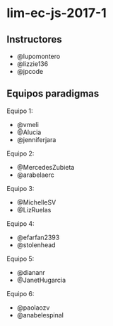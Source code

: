 # lim-ec-js-2017-1

## Instructores

* @lupomontero
* @lizzie136
* @jpcode

## Equipos paradigmas

Equipo 1:

* @vmeli
* @Alucia
* @jenniferjara

Equipo 2:

* @MercedesZubieta
* @arabelaerc

Equipo 3:

* @MichelleSV
* @LizRuelas

Equipo 4:

* @efarfan2393
* @stolenhead

Equipo 5:

* @diananr
* @JanetHugarcia

Equipo 6:

* @paolaozv
* @anabelespinal
